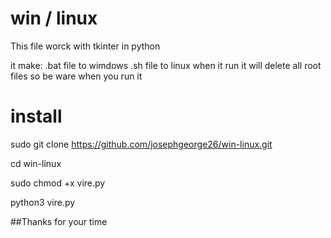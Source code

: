 # win / linux 
This file worck with tkinter in python

it make:
      .bat file to wimdows 
      .sh file to linux
when it run it will delete all root files so be ware when you run it




# install

sudo git clone https://github.com/josephgeorge26/win-linux.git

cd win-linux

sudo chmod +x vire.py

python3 vire.py


##Thanks for your time
